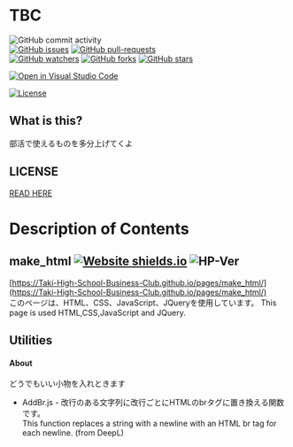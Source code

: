 # TBC
![GitHub commit activity](https://img.shields.io/github/commit-activity/w/Taki-High-School-Business-Club/pages)  
[![GitHub issues](https://img.shields.io/github/issues/coko-go/TBC.svg)](https://GitHub.com/Taki-High-School-Business-Club/pages/issues/)
[![GitHub pull-requests](https://img.shields.io/github/issues-pr/coko-go/TBC.svg)](https://GitHub.com/Taki-High-School-Business-Club/pages/pulls/)  
[![GitHub watchers](https://img.shields.io/github/watchers/coko-go/TBC.svg?style=social&label=Watch&maxAge=2592000)](https://GitHub.com/coko-go/TBC/watchers/)
[![GitHub forks](https://img.shields.io/github/forks/coko-go/TBC.svg?style=social&label=Fork&maxAge=2592000)](https://GitHub.com/Taki-High-School-Business-Club/pages/network/)
[![GitHub stars](https://img.shields.io/github/stars/coko-go/TBC.svg?style=social&label=Star&maxAge=2592000)](https://GitHub.com/Taki-High-School-Business-Club/pages/stargazers/)  

[![Open in Visual Studio Code](https://open.vscode.dev/badges/open-in-vscode.svg)](https://open.vscode.dev/Taki-High-School-Business-Club/pages)

[![License](https://img.shields.io/badge/license-MIT-green)](https://github.com/Taki-High-School-Business-Club/pages/blob/main/LICENSE)

## What is this?
部活で使えるものを多分上げてくよ
## LICENSE
[READ HERE](https://github.com/Taki-High-School-Business-Club/pages/blob/main/LICENSE)
##
# Description of Contents
## make_html   [![Website shields.io](https://img.shields.io/website-up-down-green-red/http/shields.io.svg)](https://Taki-High-School-Business-Club.github.io/pages/make_html/) ![HP-Ver](https://img.shields.io/badge/ver-2.3.6-success) 
[https://Taki-High-School-Business-Club.github.io/pages/make_html/](https://Taki-High-School-Business-Club.github.io/pages/make_html/)  
このページは、HTML、CSS、JavaScript、JQueryを使用しています。 This page is used HTML,CSS,JavaScript and JQuery. 
## Utilities
#### About
どうでもいい小物を入れときます
* AddBr.js - 改行のある文字列に改行ごとにHTMLのbrタグに置き換える関数です。   
This function replaces a string with a newline with an HTML br tag for each newline. (from DeepL)

